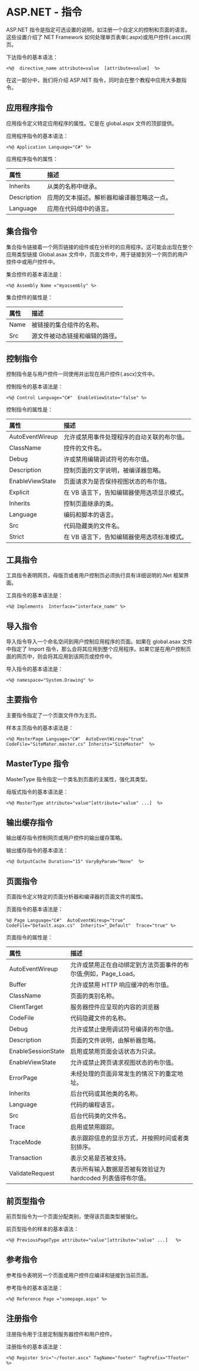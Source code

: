 # ASP.NET - 指令

ASP.NET 指令是指定可选设置的说明，如注册一个自定义的控制和页面的语言。这些设置介绍了 NET Framework 如何处理单页表单(.aspx)或用户控件(.ascx)网页。

下达指令的基本语法：

```
<%@  directive_name attribute=value  [attribute=value]  %>
```

在这一部分中，我们将介绍 ASP.NET 指令，同时会在整个教程中应用大多数指令。

## 应用程序指令

应用指令定义特定应用程序的属性。它是在 global.aspx 文件的顶部提供。

应用程序指令的基本语法：

```
<%@ Application Language="C#" %>
```

应用程序指令的属性：

|属性|描述|
|:----|:---|
|Inherits|从类的名称中继承。|
|Description|应用的文本描述。解析器和编译器忽略这一点。|
|Language|应用在代码组中的语言。|

## 集合指令

集合指令链接着一个网页链接的组件或在分析时的应用程序。这可能会出现在整个应用类型链接 Global.asax 文件中，页面文件中，用于链接到另一个网页的用户控件中或用户控件中。

集合控件的基本语法是：

```
<%@ Assembly Name ="myassembly" %>
```

集合控件的属性是：

|属性|描述|
|:----|:---|
|Name|被链接的集合组件的名称。|
|Src|源文件被动态链接和编辑的路径。|

## 控制指令

控制指令是与用户控件一同使用并出现在用户控件(.ascx)文件中。

控制指令的基本语法是：

```
<%@ Control Language="C#"  EnableViewState="false" %>
```

控制指令的属性是：

|属性|描述|
|:----|:---|
|AutoEventWireup|允许或禁用事件处理程序的自动关联的布尔值。|
|ClassName|控件的文件名。|
|Debug|许或禁用编辑调试符号的布尔值。|
|Description|控制页面的文字说明，被编译器忽略。|
|EnableViewState|页面请求为是否保持视图状态的布尔值。|
|Explicit|在 VB 语言下，告知编辑器使用选项显示模式。|
|Inherits|控制页面继承的类。|
|Language|编码和脚本的语言。|
|Src|代码隐藏类的文件名。|
|Strict|在 VB 语言下，告知编辑器使用选项标准模式。|

## 工具指令

工具指令表明网页，母版页或者用户控制页必须执行具有详细说明的.Net 框架界面。

工具指令的基本语法是：

```
<%@ Implements  Interface="interface_name" %>
```

## 导入指令

导入指令导入一个命名空间到用户控制应用程序的页面。如果在 global.asax 文件中指定了 Import 指令，那么会将其应用到整个应用程序。如果它是在用户控制页面的网页中，则会将其应用到该网页或控件中。

导入指令的基本语法是：

```
<%@ namespace="System.Drawing" %>
```

## 主要指令

主要指令指定了一个页面文件作为主页。

样本主页指令的基本语法是：

```
<%@ MasterPage Language="C#"  AutoEventWireup="true"  CodeFile="SiteMater.master.cs" Inherits="SiteMaster"  %>
```

## MasterType 指令

MasterType 指令指定一个类名到页面的主属性，强化其类型。

母版式指令的基本语法是：

```
<%@ MasterType attribute="value"[attribute="value" ...]  %>
```

## 输出缓存指令

输出缓存指令控制网页或用户控件的输出缓存策略。

输出缓存指令的基本语法：

```
<%@ OutputCache Duration="15" VaryByParam="None"  %>
```

## 页面指令

页面指令定义特定的页面分析器和编译器的页面文件的属性。

页面指令的基本语法是：

```
%@ Page Language="C#"  AutoEventWireup="true" CodeFile="Default.aspx.cs"  Inherits="_Default"  Trace="true" %>
```

页面指令的属性是：

|属性|描述|
|:----|:---|
|AutoEventWireup|允许或禁用正在自动绑定到方法页面事件的布尔值;例如，Page_Load。|
|Buffer|允许或禁用 HTTP 响应缓冲的布尔值。|
|ClassName|页面的类别名称。|
|ClientTarget|服务器控件应呈现的内容的浏览器|
|CodeFile|代码隐藏文件的名称。|
|Debug|允许或禁止使用调试符号编译的布尔值。|
|Description|页面的文件说明，由解析器忽略。|
|EnableSessionState|启用或禁用页面会话状态为只读。|
|EnableViewState|允许或禁止跨页请求视图状态的布尔值。
|ErrorPage|未经处理的页面异常发生的情况下的重定地址。
|Inherits|后台代码或其他类的名称。|
|Language|代码的编程语言。
|Src|后台代码类的文件名。|
|Trace|启用或禁用跟踪。|
|TraceMode|表示跟踪信息的显示方式，并按照时间或者类别排序。|
|Transaction|表示交易是否被支持。|
|ValidateRequest|表示所有输入数据是否被有效验证为 hardcoded 列表值得布尔值。|

## 前页型指令

前页型指令为一个页面分配类别，使得该页面类型被强化。

前页型指令的样本的基本语法：

```
<%@ PreviousPageType attribute="value"[attribute="value" ...]   %>
```

## 参考指令

参考指令表明另一个页面或用户控件应编译和链接到当前页面。

参考指令的基本语法是：

```
<%@ Reference Page ="somepage.aspx" %>
```

## 注册指令

注册指令用于注册定制服务器控件和用户控件。

注册指令的基本语法是：

```
<%@ Register Src="~/footer.ascx" TagName="footer" TagPrefix="Tfooter" %>
```
